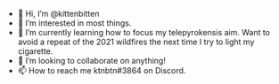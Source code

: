 - 👋 Hi, I’m @kittenbitten
- 👀 I’m interested in most things.
- 🌱 I’m currently learning how to focus my telepyrokensis aim.  Want to avoid a repeat of the 2021 wildfires the next time I try to light my cigarette.
- 💞️ I’m looking to collaborate on anything!
- 📫 How to reach me ktnbtn#3864 on Discord.

<!---
kittenbitten/kittenbitten is a ✨ special ✨ repository because its `README.md` (this file) appears on your GitHub profile.
You can click the Preview link to take a look at your changes.
--->
